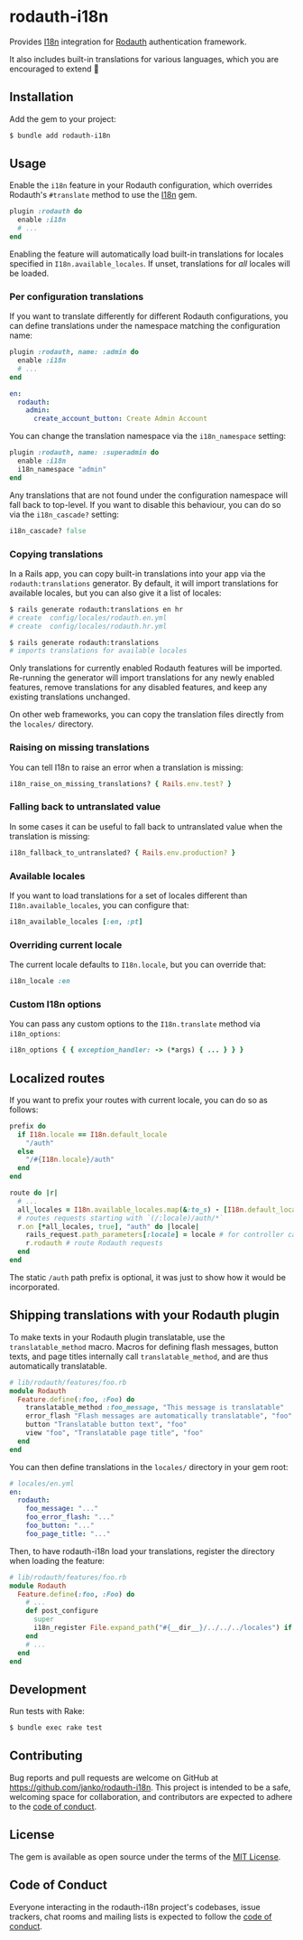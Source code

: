 # rodauth-i18n

Provides [I18n] integration for [Rodauth] authentication framework.

It also includes built-in translations for various languages, which you are encouraged to extend :pray:

## Installation

Add the gem to your project:

```sh
$ bundle add rodauth-i18n
```

## Usage

Enable the `i18n` feature in your Rodauth configuration, which overrides Rodauth's `#translate` method to use the [I18n] gem.

```rb
plugin :rodauth do
  enable :i18n
  # ...
end
```

Enabling the feature will automatically load built-in translations for locales specified in `I18n.available_locales`. If unset, translations for *all* locales will be loaded.

### Per configuration translations

If you want to translate differently for different Rodauth configurations, you can define translations under the namespace matching the configuration name:

```rb
plugin :rodauth, name: :admin do
  enable :i18n
  # ...
end
```
```yml
en:
  rodauth:
    admin:
      create_account_button: Create Admin Account
```

You can change the translation namespace via the `i18n_namespace` setting:

```rb
plugin :rodauth, name: :superadmin do
  enable :i18n
  i18n_namespace "admin"
end
```

Any translations that are not found under the configuration namespace will fall back to top-level. If you want to disable this behaviour, you can do so via the `i18n_cascade?` setting:

```rb
i18n_cascade? false
```

### Copying translations

In a Rails app, you can copy built-in translations into your app via the `rodauth:translations` generator. By default, it will import translations for available locales, but you can also give it a list of locales:

```sh
$ rails generate rodauth:translations en hr
# create  config/locales/rodauth.en.yml
# create  config/locales/rodauth.hr.yml

$ rails generate rodauth:translations
# imports translations for available locales
```

Only translations for currently enabled Rodauth features will be imported. Re-running the generator will import translations for any newly enabled features, remove translations for any disabled features, and keep any existing translations unchanged.

On other web frameworks, you can copy the translation files directly from the `locales/` directory.

### Raising on missing translations

You can tell I18n to raise an error when a translation is missing:

```rb
i18n_raise_on_missing_translations? { Rails.env.test? }
```

### Falling back to untranslated value

In some cases it can be useful to fall back to untranslated value when the translation is missing:

```rb
i18n_fallback_to_untranslated? { Rails.env.production? }
```

### Available locales

If you want to load translations for a set of locales different than `I18n.available_locales`, you can configure that:

```rb
i18n_available_locales [:en, :pt]
```

### Overriding current locale

The current locale defaults to `I18n.locale`, but you can override that:

```rb
i18n_locale :en
```

### Custom I18n options

You can pass any custom options to the `I18n.translate` method via `i18n_options`:

```rb
i18n_options { { exception_handler: -> (*args) { ... } } }
```

## Localized routes

If you want to prefix your routes with current locale, you can do so as
follows:

```rb
prefix do
  if I18n.locale == I18n.default_locale
    "/auth"
  else
    "/#{I18n.locale}/auth"
  end
end
```
```rb
route do |r|
  # ...
  all_locales = I18n.available_locales.map(&:to_s) - [I18n.default_locale.to_s]
  # routes requests starting with `(/:locale)/auth/*`
  r.on [*all_locales, true], "auth" do |locale|
    rails_request.path_parameters[:locale] = locale # for controller callbacks (if using Rails)
    r.rodauth # route Rodauth requests
  end
end
```

The static `/auth` path prefix is optional, it was just to show how it would be
incorporated.

## Shipping translations with your Rodauth plugin

To make texts in your Rodauth plugin translatable, use the `translatable_method` macro. Macros for defining flash messages, button texts, and page titles internally call `translatable_method`, and are thus automatically translatable.

```rb
# lib/rodauth/features/foo.rb
module Rodauth
  Feature.define(:foo, :Foo) do
    translatable_method :foo_message, "This message is translatable"
    error_flash "Flash messages are automatically translatable", "foo"
    button "Translatable button text", "foo"
    view "foo", "Translatable page title", "foo"
  end
end
```

You can then define translations in the `locales/` directory in your gem root:

```yml
# locales/en.yml
en:
  rodauth:
    foo_message: "..."
    foo_error_flash: "..."
    foo_button: "..."
    foo_page_title: "..."
```

Then, to have rodauth-i18n load your translations, register the directory when loading the feature:

```rb
# lib/rodauth/features/foo.rb
module Rodauth
  Feature.define(:foo, :Foo) do
    # ...
    def post_configure
      super
      i18n_register File.expand_path("#{__dir__}/../../../locales") if features.include?(:i18n)
    end
    # ...
  end
end
```

## Development

Run tests with Rake:

```sh
$ bundle exec rake test
```

## Contributing

Bug reports and pull requests are welcome on GitHub at https://github.com/janko/rodauth-i18n. This project is intended to be a safe, welcoming space for collaboration, and contributors are expected to adhere to the [code of conduct](https://github.com/janko/rodauth-i18n/blob/master/CODE_OF_CONDUCT.md).

## License

The gem is available as open source under the terms of the [MIT License](https://opensource.org/licenses/MIT).

## Code of Conduct

Everyone interacting in the rodauth-i18n project's codebases, issue trackers, chat rooms and mailing lists is expected to follow the [code of conduct](https://github.com/janko/rodauth-i18n/blob/master/CODE_OF_CONDUCT.md).

[I18n]: https://github.com/ruby-i18n/i18n
[Rodauth]: https://github.com/jeremyevans/rodauth
[Rails Internationalization Guide]: https://guides.rubyonrails.org/i18n.html
